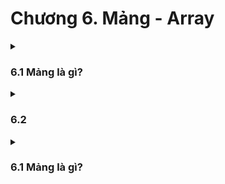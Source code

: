 <h1>Chương 6. Mảng - Array </h1>
<details>
    <summary>
        <h3>6.1 Mảng là gì? </h3>
    </summary>

<h4>Nội dung chính:</h4>

- Mảng dùng để lưu trữ rất nhiều biến có cùng kiểu dữ liệu.
- Khi có mảng arr 3 phần từ như sau: ```int arr[] = {1,5,9}```. Thì ```arr``` là địa chỉ của phần tử thứ 0, cũng là địa chỉ của biến mảng arr.
- vì kiểu dự liệu là int 4 bytes nên ```arr + 4 bytes``` sẽ là địa chỉ của phần tử thứ arr[1] của mảng arr

Cú pháp: (Kiểu dư liệu) (Tên biến)[(số phần tử)] = {1,2,3};  
```C++
int arrayX[3] = {1,2,3};
```
Chương trình ví dụ
```C++

```

</details>




<details>
    <summary>
        <h3>6.2 </h3>
    </summary>
</details>




<details>
    <summary>
        <h3>6.1 Mảng là gì? </h3>
    </summary>
</details>

